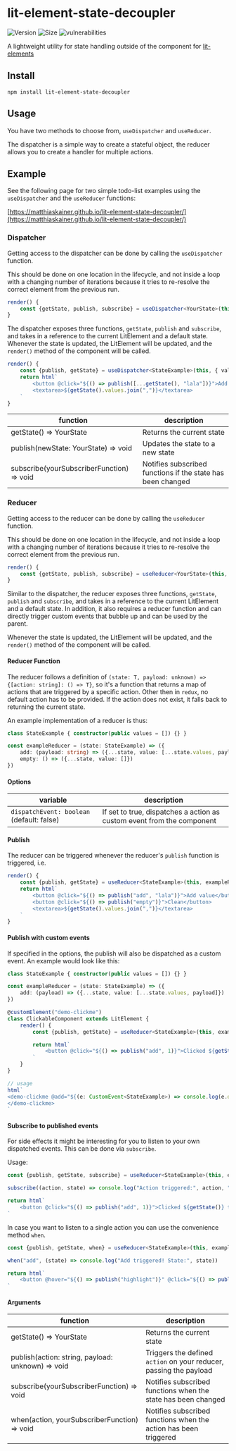 # lit-element-state-decoupler

![Version](https://img.shields.io/npm/v/lit-element-state-decoupler?style=for-the-badge)
![Size](https://img.shields.io/bundlephobia/minzip/lit-element-state-decoupler?style=for-the-badge)
![vulnerabilities](https://img.shields.io/snyk/vulnerabilities/npm/lit-element-state-decoupler?style=for-the-badge)

A lightweight utility for state handling outside of the component for [lit-elements](https://lit-element.polymer-project.org/)

## Install

`npm install lit-element-state-decoupler`

## Usage

You have two methods to choose from, `useDispatcher` and `useReducer`.

The dispatcher is a simple way to create a stateful object, the reducer allows you to create a handler for multiple actions.

## Example

See the following page for two simple todo-list examples using the `useDispatcher` and the `useReducer` functions:

[https://matthiaskainer.github.io/lit-element-state-decoupler/](https://matthiaskainer.github.io/lit-element-state-decoupler/)

### Dispatcher

Getting access to the dispatcher can be done by calling the `useDispatcher` function.

This should be done on one location in the lifecycle, and not inside a loop with a changing number of iterations because it tries to re-resolve the correct element from the previous run.

```ts
render() {
    const {getState, publish, subscribe} = useDispatcher<YourState>(this, defaultState)
}
```

The dispatcher exposes three functions, `getState`, `publish` and `subscribe`, and takes in a reference to the current LitElement and a default state. Whenever the state is updated, the LitElement will be updated, and the `render()` method of the component will be called.

```ts
render() {
    const {publish, getState} = useDispatcher<StateExample>(this, { values: [] })
    return html`
        <button @click="${() => publish([...getState(), "lala"])}">Add value</button>
        <textarea>${getState().values.join(",")}</textarea>
    `
}

```

| function | description |
|-|-|
| getState() => YourState | Returns the current state |
| publish(newState: YourState) => void | Updates the state to a new state |
| subscribe(yourSubscriberFunction) => void | Notifies subscribed functions if the state has been changed |

### Reducer

Getting access to the reducer can be done by calling the `useReducer` function.

This should be done on one location in the lifecycle, and not inside a loop with a changing number of iterations because it tries to re-resolve the correct element from the previous run.

```ts
render() {
    const {getState, publish, subscribe} = useReducer<YourState>(this, yourReducer, defaultState, options?)
}
```

Similar to the dispatcher, the reducer exposes three functions, `getState`, `publish` and `subscribe`, and takes in a reference to the current LitElement and a default state. In addition, it also requires a reducer function and can directly trigger custom events that bubble up and can be used by the parent.

Whenever the state is updated, the LitElement will be updated, and the `render()` method of the component will be called.

#### Reducer Function

The reducer follows a definition of `(state: T, payload: unknown) => {[action: string]: () => T}`, so it's a function that returns a map of actions that are triggered by a specific action. Other then in `redux`, no default action has to be provided. If the action does not exist, it falls back to returning the current state.

An example implementation of a reducer is thus:

```ts
class StateExample { constructor(public values = []) {} }

const exampleReducer = (state: StateExample) => ({
    add: (payload: string) => ({...state, value: [...state.values, payload]}),
    empty: () => ({...state, value: []})
})
```

#### Options

| variable | description |
|-|-|
| `dispatchEvent: boolean` (default: false) | If set to true, dispatches a action as custom event from the component |

#### Publish

The reducer can be triggered whenever the reducer's `publish` function is triggered, i.e.

```ts
render() {
    const {publish, getState} = useReducer<StateExample>(this, exampleReducer, { values: [] });
    return html`
        <button @click="${() => publish("add", "lala")}">Add value</button>
        <button @click="${() => publish("empty")}">Clean</button>
        <textarea>${getState().values.join(",")}</textarea>
    `
}
```

#### Publish with custom events

If specified in the options, the publish will also be dispatched as a custom event. An example would look like this:

```ts
class StateExample { constructor(public values = []) {} }

const exampleReducer = (state: StateExample) => ({
    add: (payload) => ({...state, value: [...state.values, payload]})
})

@customElement("demo-clickme")
class ClickableComponent extends LitElement {
    render() {
        const {publish, getState} = useReducer<StateExample>(this, exampleReducer, 0, { dispatchEvent: true })

        return html`
            <button @click="${() => publish("add", 1)}">Clicked ${getState()} times</button>
        `
    }
}

// usage
html`
<demo-clickme @add="${(e: CustomEvent<StateExample>) => console.log(e.detail)}">
</demo-clickme>
`

```

#### Subscribe to published events

For side effects it might be interesting for you to listen to your own dispatched events. This can be done via `subscribe`.

Usage:

```ts
const {publish, getState, subscribe} = useReducer<StateExample>(this, exampleReducer, 0, { dispatchEvent: true })

subscribe((action, state) => console.log("Action triggered:", action, "State:", state))

return html`
    <button @click="${() => publish("add", 1)}">Clicked ${getState()} times</button>
`
```

In case you want to listen to a single action you can use the convenience method `when`.

```ts
const {publish, getState, when} = useReducer<StateExample>(this, exampleReducer, 0, { dispatchEvent: true })

when("add", (state) => console.log("Add triggered! State:", state))

return html`
    <button @hover="${() => publish("highlight")}" @click="${() => publish("add", 1)}">Clicked ${getState()} times</button>
`
```

#### Arguments

| function | description |
|-|-|
| getState() => YourState | Returns the current state |
| publish(action: string, payload: unknown) => void | Triggers the defined `action` on your reducer, passing the payload |
| subscribe(yourSubscriberFunction) => void | Notifies subscribed functions when the state has been changed |
| when(action, yourSubscriberFunction) => void | Notifies subscribed functions when the action has been triggered |

